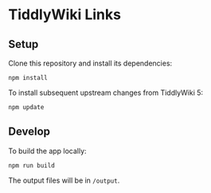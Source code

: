 # TiddlyWiki Links


## Setup

Clone this repository and install its dependencies:

```
npm install
```

To install subsequent upstream changes from TiddlyWiki 5:

```
npm update
```

## Develop

To build the app locally:

```
npm run build
```

The output files will be in `/output`.

